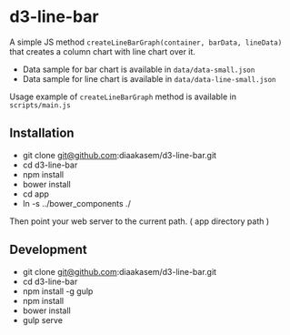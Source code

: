 # d3-line-bar

A simple JS method `createLineBarGraph(container, barData, lineData)` that
creates a column chart with line chart over it.

- Data sample for bar chart is available in `data/data-small.json`
- Data sample for line chart is available in `data/data-line-small.json`

Usage example of `createLineBarGraph` method is available in `scripts/main.js`

## Installation

- git clone git@github.com:diaakasem/d3-line-bar.git
- cd d3-line-bar
- npm install
- bower install
- cd app
- ln -s ../bower_components ./

Then point your web server to the current path. ( app directory path )

## Development

- git clone git@github.com:diaakasem/d3-line-bar.git
- cd d3-line-bar
- npm install -g gulp
- npm install
- bower install
- gulp serve

